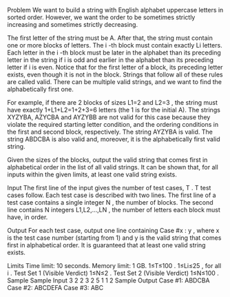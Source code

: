 Problem
We want to build a string with English alphabet uppercase letters in sorted order. However, we want the order to be sometimes strictly increasing and sometimes strictly decreasing.

The first letter of the string must be A. After that, the string must contain one or more blocks of letters. The i
-th block must contain exactly Li
 letters. Each letter in the i
-th block must be later in the alphabet than its preceding letter in the string if i
 is odd and earlier in the alphabet than its preceding letter if i
 is even. Notice that for the first letter of a block, its preceding letter exists, even though it is not in the block. Strings that follow all of these rules are called valid. There can be multiple valid strings, and we want to find the alphabetically first one.

For example, if there are 2
 blocks of sizes L1=2
 and L2=3
, the string must have exactly 1+L1+L2=1+2+3=6
 letters (the 1
 is for the initial A). The strings XYZYBA, AZYCBA and AYZYBB are not valid for this case because they violate the required starting letter condition, and the ordering conditions in the first and second block, respectively. The string AYZYBA is valid. The string ABDCBA is also valid and, moreover, it is the alphabetically first valid string.

Given the sizes of the blocks, output the valid string that comes first in alphabetical order in the list of all valid strings. It can be shown that, for all inputs within the given limits, at least one valid string exists.

Input
The first line of the input gives the number of test cases, T
. T
 test cases follow. Each test case is described with two lines. The first line of a test case contains a single integer N
, the number of blocks. The second line contains N
 integers L1,L2,…,LN
, the number of letters each block must have, in order.

Output
For each test case, output one line containing Case #x
: y
, where x
 is the test case number (starting from 1) and y
 is the valid string that comes first in alphabetical order. It is guaranteed that at least one valid string exists.

Limits
Time limit: 10 seconds.
Memory limit: 1 GB.
1≤T≤100
.
1≤Li≤25
, for all i
.
Test Set 1 (Visible Verdict)
1≤N≤2
.
Test Set 2 (Visible Verdict)
1≤N≤100
.
Sample
Sample Input
3
2
2 3
2
5 1
1
2
Sample Output
Case #1: ABDCBA
Case #2: ABCDEFA
Case #3: ABC